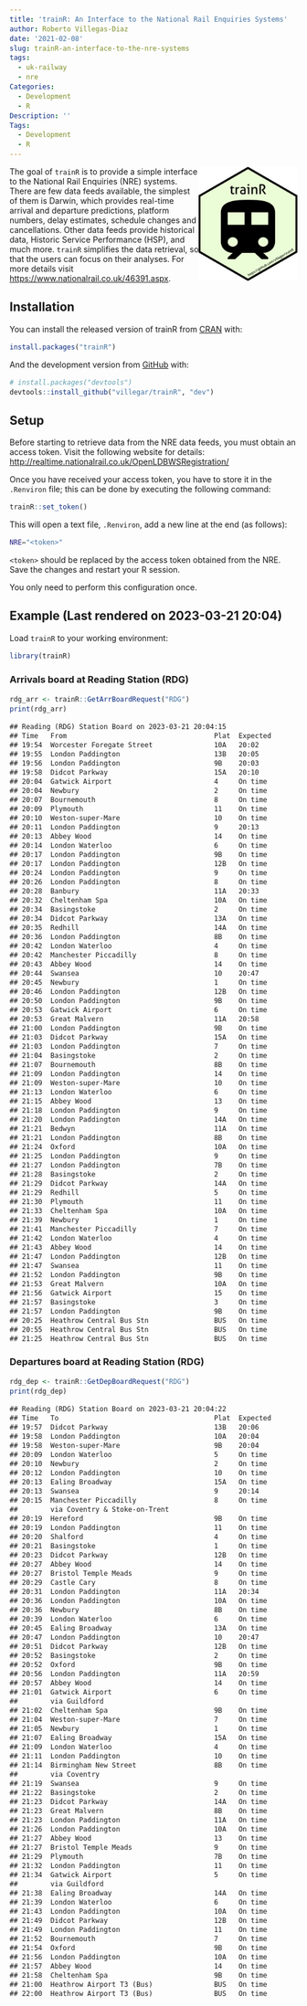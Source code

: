 ```yaml
---
title: 'trainR: An Interface to the National Rail Enquiries Systems'
author: Roberto Villegas-Diaz
date: '2021-02-08'
slug: trainR-an-interface-to-the-nre-systems
tags:
  - uk-railway
  - nre
Categories:
  - Development
  - R
Description: ''
Tags:
  - Development
  - R
---
```


<img src="https://raw.githubusercontent.com/villegar/trainR/main/inst/images/logo.png" alt="logo" align="right" height=200px/>

The goal of `trainR` is to provide a simple interface to the 
National Rail Enquiries (NRE) systems. There are few data feeds 
available, the simplest of them is Darwin, which provides real-time 
arrival and departure predictions, platform numbers, delay estimates, 
schedule changes and cancellations. Other data feeds provide historical 
data, Historic Service Performance (HSP), and much more. `trainR` 
simplifies the data retrieval, so that the users can focus on their 
analyses. For more details visit 
https://www.nationalrail.co.uk/46391.aspx.

## Installation

You can install the released version of trainR from [CRAN](https://CRAN.R-project.org) with:

``` r
install.packages("trainR")
```

And the development version from [GitHub](https://github.com/) with:

``` r
# install.packages("devtools")
devtools::install_github("villegar/trainR", "dev")
```

## Setup
Before starting to retrieve data from the NRE data feeds, you must obtain an access token. 
Visit the following website for details: http://realtime.nationalrail.co.uk/OpenLDBWSRegistration/

Once you have received your access token, you have to store it in the `.Renviron` file; this can be 
done by executing the following command:


```r
trainR::set_token()
```

This will open a text file, `.Renviron`, add a new line at the end (as follows):

```bash
NRE="<token>"
```

`<token>` should be replaced by the access token obtained from the NRE. Save the changes and restart 
your R session.

You only need to perform this configuration once.

## Example (Last rendered on 2023-03-21 20:04)

Load `trainR` to your working environment:

```r
library(trainR)
```

### Arrivals board at Reading Station (RDG)


```r
rdg_arr <- trainR::GetArrBoardRequest("RDG")
print(rdg_arr)
```

```
## Reading (RDG) Station Board on 2023-03-21 20:04:15
## Time   From                                    Plat  Expected
## 19:54  Worcester Foregate Street               10A   20:02
## 19:55  London Paddington                       13B   20:05
## 19:56  London Paddington                       9B    20:03
## 19:58  Didcot Parkway                          15A   20:10
## 20:04  Gatwick Airport                         4     On time
## 20:04  Newbury                                 2     On time
## 20:07  Bournemouth                             8     On time
## 20:09  Plymouth                                11    On time
## 20:10  Weston-super-Mare                       10    On time
## 20:11  London Paddington                       9     20:13
## 20:13  Abbey Wood                              14    On time
## 20:14  London Waterloo                         6     On time
## 20:17  London Paddington                       9B    On time
## 20:17  London Paddington                       12B   On time
## 20:24  London Paddington                       9     On time
## 20:26  London Paddington                       8     On time
## 20:28  Banbury                                 11A   20:33
## 20:32  Cheltenham Spa                          10A   On time
## 20:34  Basingstoke                             2     On time
## 20:34  Didcot Parkway                          13A   On time
## 20:35  Redhill                                 14A   On time
## 20:36  London Paddington                       8B    On time
## 20:42  London Waterloo                         4     On time
## 20:42  Manchester Piccadilly                   8     On time
## 20:43  Abbey Wood                              14    On time
## 20:44  Swansea                                 10    20:47
## 20:45  Newbury                                 1     On time
## 20:46  London Paddington                       12B   On time
## 20:50  London Paddington                       9B    On time
## 20:53  Gatwick Airport                         6     On time
## 20:53  Great Malvern                           11A   20:58
## 21:00  London Paddington                       9B    On time
## 21:03  Didcot Parkway                          15A   On time
## 21:03  London Paddington                       7     On time
## 21:04  Basingstoke                             2     On time
## 21:07  Bournemouth                             8B    On time
## 21:09  London Paddington                       14    On time
## 21:09  Weston-super-Mare                       10    On time
## 21:13  London Waterloo                         6     On time
## 21:15  Abbey Wood                              13    On time
## 21:18  London Paddington                       9     On time
## 21:20  London Paddington                       14A   On time
## 21:21  Bedwyn                                  11A   On time
## 21:21  London Paddington                       8B    On time
## 21:24  Oxford                                  10A   On time
## 21:25  London Paddington                       9     On time
## 21:27  London Paddington                       7B    On time
## 21:28  Basingstoke                             2     On time
## 21:29  Didcot Parkway                          14A   On time
## 21:29  Redhill                                 5     On time
## 21:30  Plymouth                                11    On time
## 21:33  Cheltenham Spa                          10A   On time
## 21:39  Newbury                                 1     On time
## 21:41  Manchester Piccadilly                   7     On time
## 21:42  London Waterloo                         4     On time
## 21:43  Abbey Wood                              14    On time
## 21:47  London Paddington                       12B   On time
## 21:47  Swansea                                 11    On time
## 21:52  London Paddington                       9B    On time
## 21:53  Great Malvern                           10A   On time
## 21:56  Gatwick Airport                         15    On time
## 21:57  Basingstoke                             3     On time
## 21:57  London Paddington                       9B    On time
## 20:25  Heathrow Central Bus Stn                BUS   On time
## 20:55  Heathrow Central Bus Stn                BUS   On time
## 21:25  Heathrow Central Bus Stn                BUS   On time
```

### Departures board at Reading Station (RDG)


```r
rdg_dep <- trainR::GetDepBoardRequest("RDG")
print(rdg_dep)
```

```
## Reading (RDG) Station Board on 2023-03-21 20:04:22
## Time   To                                      Plat  Expected
## 19:57  Didcot Parkway                          13B   20:06
## 19:58  London Paddington                       10A   20:04
## 19:58  Weston-super-Mare                       9B    20:04
## 20:09  London Waterloo                         5     On time
## 20:10  Newbury                                 2     On time
## 20:12  London Paddington                       10    On time
## 20:13  Ealing Broadway                         15A   On time
## 20:13  Swansea                                 9     20:14
## 20:15  Manchester Piccadilly                   8     On time
##        via Coventry & Stoke-on-Trent           
## 20:19  Hereford                                9B    On time
## 20:19  London Paddington                       11    On time
## 20:20  Shalford                                4     On time
## 20:21  Basingstoke                             1     On time
## 20:23  Didcot Parkway                          12B   On time
## 20:27  Abbey Wood                              14    On time
## 20:27  Bristol Temple Meads                    9     On time
## 20:29  Castle Cary                             8     On time
## 20:31  London Paddington                       11A   20:34
## 20:36  London Paddington                       10A   On time
## 20:36  Newbury                                 8B    On time
## 20:39  London Waterloo                         6     On time
## 20:45  Ealing Broadway                         13A   On time
## 20:47  London Paddington                       10    20:47
## 20:51  Didcot Parkway                          12B   On time
## 20:52  Basingstoke                             2     On time
## 20:52  Oxford                                  9B    On time
## 20:56  London Paddington                       11A   20:59
## 20:57  Abbey Wood                              14    On time
## 21:01  Gatwick Airport                         6     On time
##        via Guildford                           
## 21:02  Cheltenham Spa                          9B    On time
## 21:04  Weston-super-Mare                       7     On time
## 21:05  Newbury                                 1     On time
## 21:07  Ealing Broadway                         15A   On time
## 21:09  London Waterloo                         4     On time
## 21:11  London Paddington                       10    On time
## 21:14  Birmingham New Street                   8B    On time
##        via Coventry                            
## 21:19  Swansea                                 9     On time
## 21:22  Basingstoke                             2     On time
## 21:23  Didcot Parkway                          14A   On time
## 21:23  Great Malvern                           8B    On time
## 21:23  London Paddington                       11A   On time
## 21:26  London Paddington                       10A   On time
## 21:27  Abbey Wood                              13    On time
## 21:27  Bristol Temple Meads                    9     On time
## 21:29  Plymouth                                7B    On time
## 21:32  London Paddington                       11    On time
## 21:34  Gatwick Airport                         5     On time
##        via Guildford                           
## 21:38  Ealing Broadway                         14A   On time
## 21:39  London Waterloo                         6     On time
## 21:43  London Paddington                       10A   On time
## 21:49  Didcot Parkway                          12B   On time
## 21:49  London Paddington                       11    On time
## 21:52  Bournemouth                             7     On time
## 21:54  Oxford                                  9B    On time
## 21:56  London Paddington                       10A   On time
## 21:57  Abbey Wood                              14    On time
## 21:58  Cheltenham Spa                          9B    On time
## 21:00  Heathrow Airport T3 (Bus)               BUS   On time
## 22:00  Heathrow Airport T3 (Bus)               BUS   On time
```
